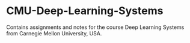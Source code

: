 # CMU-Deep-Learning-Systems
Contains assignments and notes for the course Deep Learning Systems from Carnegie Mellon University, USA.

